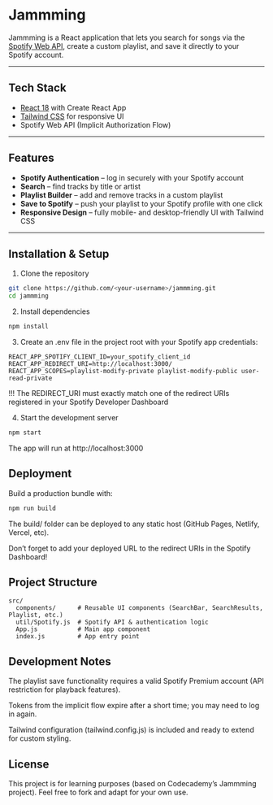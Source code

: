 # Jammming 

Jammming is a React application that lets you search for songs via the [Spotify Web API](https://developer.spotify.com/documentation/web-api/), create a custom playlist, and save it directly to your Spotify account.

---

## Tech Stack
- [React 18](https://react.dev/) with Create React App
- [Tailwind CSS](https://tailwindcss.com/) for responsive UI
- Spotify Web API (Implicit Authorization Flow)


---

## Features
- **Spotify Authentication** – log in securely with your Spotify account  
- **Search** – find tracks by title or artist  
- **Playlist Builder** – add and remove tracks in a custom playlist  
- **Save to Spotify** – push your playlist to your Spotify profile with one click
- **Responsive Design** – fully mobile- and desktop-friendly UI with Tailwind CSS 

---

## Installation & Setup

1. Clone the repository
```bash
git clone https://github.com/<your-username>/jammming.git
cd jammming
```

2. Install dependencies
```bash
npm install
```

3. Create an .env file in the project root with your Spotify app credentials:
```env
REACT_APP_SPOTIFY_CLIENT_ID=your_spotify_client_id
REACT_APP_REDIRECT_URI=http://localhost:3000/
REACT_APP_SCOPES=playlist-modify-private playlist-modify-public user-read-private
```
!!! The REDIRECT_URI must exactly match one of the redirect URIs registered in your Spotify Developer Dashboard

4. Start the development server
```bash
npm start
```

The app will run at http://localhost:3000


## Deployment

Build a production bundle with:

```bash
npm run build
```

The build/ folder can be deployed to any static host (GitHub Pages, Netlify, Vercel, etc).

Don’t forget to add your deployed URL to the redirect URIs in the Spotify Dashboard!

## Project Structure

```text
src/
  components/      # Reusable UI components (SearchBar, SearchResults, Playlist, etc.)
  util/Spotify.js  # Spotify API & authentication logic
  App.js           # Main app component
  index.js         # App entry point
```

## Development Notes

The playlist save functionality requires a valid Spotify Premium account (API restriction for playback features).

Tokens from the implicit flow expire after a short time; you may need to log in again.

Tailwind configuration (tailwind.config.js) is included and ready to extend for custom styling.

## License

This project is for learning purposes (based on Codecademy’s Jammming project).
Feel free to fork and adapt for your own use.
